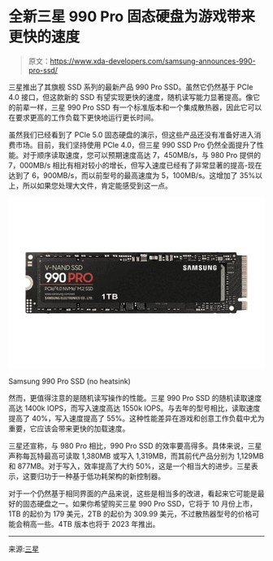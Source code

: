 # 全新三星 990 Pro 固态硬盘为游戏带来更快的速度

> 原文：<https://www.xda-developers.com/samsung-announces-990-pro-ssd/>

三星推出了其旗舰 SSD 系列的最新产品 990 Pro SSD。虽然它仍然基于 PCIe 4.0 接口，但这款新的 SSD 有望实现更快的速度，随机读写能力显著提高。像它的前辈一样，三星 990 Pro SSD 有一个标准版本和一个集成散热器，因此它可以在要求更高的工作负载下更快地运行更长时间。

虽然我们已经看到了 PCIe 5.0 固态硬盘的演示，但这些产品还没有准备好进入消费市场。目前，我们坚持使用 PCIe 4.0，但三星 990 SSD Pro 仍然全面提升了性能。对于顺序读取速度，您可以预期速度高达 7，450MB/s，与 980 Pro 提供的 7，000MB/s 相比有相对较小的增长，但写入速度已经有了非常显著的提高-现在达到了 6，900MB/s，而以前型号的最高速度为 5，100MB/s。这增加了 35%以上，所以如果您处理大文件，肯定能感受到这一点。

 <picture>![Samsung 990 Pro SSD seen from the label side](img/229813b0b0d4c8a3b770184bf22b1644.png)</picture> 

Samsung 990 Pro SSD (no heatsink)

然而，更值得注意的是随机读写操作的性能。三星 990 Pro SSD 的随机读取速度高达 1400k IOPS，而写入速度高达 1550k IOPS。与去年的型号相比，读取速度提高了 40%，写入速度提高了 55%。这种性能差异在游戏和创意工作负载中尤为重要，它应该会带来更快的加载速度。

三星还宣称，与 980 Pro 相比，990 Pro SSD 的效率要高得多。具体来说，三星声称每瓦特最高可读取 1,380MB 或写入 1,319MB，而其前代产品分别为 1,129MB 和 877MB。对于写入，效率提高了大约 50%，这是一个相当大的进步。三星表示，这要归功于一种基于低功耗架构的新控制器。

对于一个仍然基于相同界面的产品来说，这些是相当多的改进，看起来它可能是最好的固态硬盘之一。如果你希望购买三星 990 Pro SSD，它将于 10 月份上市，1TB 的起价为 179 美元，2TB 的起价为 309.99 美元，不过散热器型号的价格可能会稍高一些。4TB 版本也将于 2023 年推出。

* * *

来源:[三星](https://news.samsung.com/us/samsung-unveils-high-performance-990-pro-series-ssds-optimized-gaming-creative-applications/)